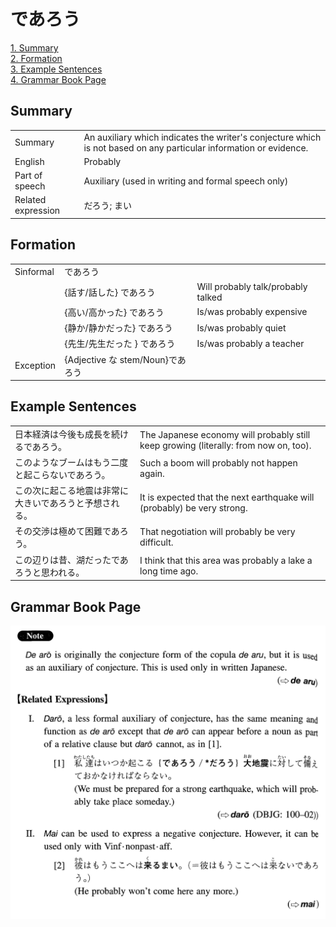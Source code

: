 # であろう

[1. Summary](#summary)<br>
[2. Formation](#formation)<br>
[3. Example Sentences](#example-sentences)<br>
[4. Grammar Book Page](#grammar-book-page)<br>


## Summary

<table><tr>   <td>Summary</td>   <td>An auxiliary which indicates the writer's conjecture which is not based on any particular information or evidence.</td></tr><tr>   <td>English</td>   <td>Probably</td></tr><tr>   <td>Part of speech</td>   <td>Auxiliary (used in writing and formal speech only)</td></tr><tr>   <td>Related expression</td>   <td>だろう; まい</td></tr></table>

## Formation

<table class="table"> <tbody><tr class="tr head"> <td class="td"><span class="bold"><span>Sinformal</span></span></td> <td class="td"><span class="concept">であろう</span> </td> <td class="td"><span>&nbsp;</span></td> </tr> <tr class="tr"> <td class="td"><span>&nbsp;</span></td> <td class="td"><span>{話す/話した} <span class="concept">であろう</span></span></td> <td class="td"><span>Will probably talk/probably    talked</span></td> </tr> <tr class="tr"> <td class="td"><span>&nbsp;</span></td> <td class="td"><span>{高い/高かった} <span class="concept">であろう</span></span></td> <td class="td"><span>Is/was probably expensive</span></td> </tr> <tr class="tr"> <td class="td"><span>&nbsp;</span></td> <td class="td"><span>{静か/静かだった} <span class="concept">であろう</span></span></td> <td class="td"><span>Is/was probably quiet</span></td> </tr> <tr class="tr"> <td class="td"><span>&nbsp;</span></td> <td class="td"><span>{先生/先生だった } <span class="concept">であろう</span></span></td> <td class="td"><span>Is/was probably a teacher</span></td> </tr> <tr class="tr head"> <td class="td"><span class="bold"><span>Exception</span></span></td> <td class="td"><span>{Adjective <span class="concept">な</span> stem/Noun}<span class="concept">であろう</span></span></td> <td class="td"><span>&nbsp;</span></td> </tr> </tbody></table>

## Example Sentences

<table><tr>   <td>日本経済は今後も成長を続けるであろう。</td>   <td>The Japanese economy will probably still keep growing (literally: from now on, too).</td></tr><tr>   <td>このようなブームはもう二度と起こらないであろう。</td>   <td>Such a boom will probably not happen again.</td></tr><tr>   <td>この次に起こる地震は非常に大きいであろうと予想される。</td>   <td>It is expected that the next earthquake will (probably) be very strong.</td></tr><tr>   <td>その交渉は極めて困難であろう。</td>   <td>That negotiation will probably be very difficult.</td></tr><tr>   <td>この辺りは昔、湖だったであろうと思われる。</td>   <td>I think that this area was probably a lake a long time ago.</td></tr></table>

## Grammar Book Page

![](../img/Intermediateであろう.png)

